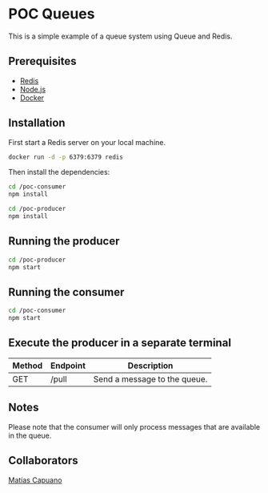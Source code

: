 # POC Queues

This is a simple example of a queue system using Queue and Redis.

## Prerequisites

- [Redis](https://redis.io/)
- [Node.js](https://nodejs.org/)
- [Docker](https://www.docker.com/)

## Installation

First start a Redis server on your local machine.

```bash
docker run -d -p 6379:6379 redis
```

Then install the dependencies:

```bash
cd /poc-consumer
npm install
```

```bash
cd /poc-producer
npm install
```

## Running the producer

```bash
cd /poc-producer
npm start
```

## Running the consumer

```bash
cd /poc-consumer
npm start
```

## Execute the producer in a separate terminal

| Method | Endpoint | Description                  |
| ------ | -------- | ---------------------------- |
| GET    | /pull    | Send a message to the queue. |

## Notes

Please note that the consumer will only process messages that are available in the queue.

## Collaborators

[Matías Capuano](https://github.com/maticapuano)
